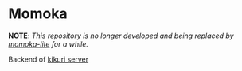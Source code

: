 # Momoka

**NOTE**: _This repository is no longer developed and being replaced by [momoka-lite](https://github.com/tanamoe/momoka-lite) for a while._

Backend of [kikuri server](https://github.com/catouberos/kikuri)

